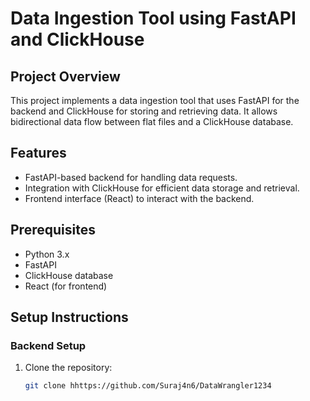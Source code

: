 # Data Ingestion Tool using FastAPI and ClickHouse

## Project Overview
This project implements a data ingestion tool that uses FastAPI for the backend and ClickHouse for storing and retrieving data. It allows bidirectional data flow between flat files and a ClickHouse database.

## Features
- FastAPI-based backend for handling data requests.
- Integration with ClickHouse for efficient data storage and retrieval.
- Frontend interface (React) to interact with the backend.
  
## Prerequisites
- Python 3.x
- FastAPI
- ClickHouse database
- React (for frontend)

## Setup Instructions
### Backend Setup
1. Clone the repository:
   ```bash
   git clone hhttps://github.com/Suraj4n6/DataWrangler1234
